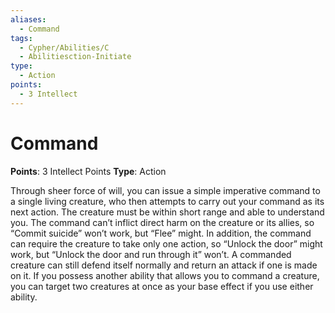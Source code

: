 ```yaml
---
aliases:
  - Command
tags:
  - Cypher/Abilities/C
  - Abilitiesction-Initiate
type:
  - Action
points:
  - 3 Intellect
---
```


# Command

**Points**: 3 Intellect Points
**Type**: Action

Through sheer force of will, you can issue a simple imperative command to a single living creature, who then attempts to carry out your command as its next action. The creature must be within short range and able to understand you. The command can’t inflict direct harm on the creature or its allies, so “Commit suicide” won’t work, but “Flee” might. In addition, the command can require the creature to take only one action, so “Unlock the door” might work, but “Unlock the door and run through it” won’t. A commanded creature can still defend itself normally and return an attack if one is made on it. If you possess another ability that allows you to command a creature, you can target two creatures at once as your base effect if you use either ability.
